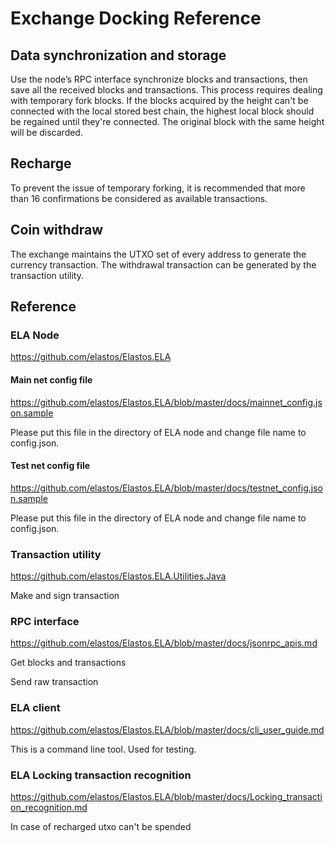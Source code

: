 # Exchange Docking Reference

## Data synchronization and storage

Use the node’s RPC interface synchronize blocks and transactions, then save all the received blocks and transactions.
This process requires dealing with temporary fork blocks. If the blocks acquired by the height can't be connected with the local stored best chain, the highest local block should be regained until they're connected. The original block with the same height will be discarded.

## Recharge

To prevent the issue of temporary forking, it is recommended that more than 16 confirmations be considered as available transactions.

## Coin withdraw

The exchange maintains the UTXO set of every address to generate the currency transaction. The withdrawal transaction can be generated by the transaction utility.

## Reference

### ELA Node

<https://github.com/elastos/Elastos.ELA>

#### Main net config file

<https://github.com/elastos/Elastos.ELA/blob/master/docs/mainnet_config.json.sample>

Please put this file in the directory of ELA node and change file name to config.json.

#### Test net config file

<https://github.com/elastos/Elastos.ELA/blob/master/docs/testnet_config.json.sample>

Please put this file in the directory of ELA node and change file name to config.json.

### Transaction utility

<https://github.com/elastos/Elastos.ELA.Utilities.Java>

Make and sign transaction

### RPC interface

<https://github.com/elastos/Elastos.ELA/blob/master/docs/jsonrpc_apis.md>

Get blocks and transactions

Send raw transaction

### ELA client

<https://github.com/elastos/Elastos.ELA/blob/master/docs/cli_user_guide.md>

This is a command line tool. Used for testing.

### ELA Locking transaction recognition

<https://github.com/elastos/Elastos.ELA/blob/master/docs/Locking_transaction_recognition.md>

In case of recharged utxo can't be spended
